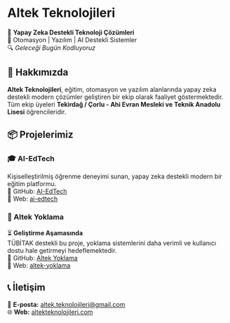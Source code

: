 # Altek Teknolojileri  
🚀 **Yapay Zeka Destekli Teknoloji Çözümleri**  
🤖 Otomasyon | Yazılım | AI Destekli Sistemler  
🔍 *Geleceği Bugün Kodluyoruz*

## 🧠 Hakkımızda  
**Altek Teknolojileri**, eğitim, otomasyon ve yazılım alanlarında yapay zeka destekli modern çözümler geliştiren bir ekip olarak faaliyet göstermektedir.  
Tüm ekip üyeleri **Tekirdağ / Çorlu - Ahi Evran Mesleki ve Teknik Anadolu Lisesi** öğrencileridir.

## 📦 Projelerimiz

### 🎓 AI-EdTech  
Kişiselleştirilmiş öğrenme deneyimi sunan, yapay zeka destekli modern bir eğitim platformu.  
🔗 GitHub: [AI-EdTech](https://github.com/Altek-Teknolojileri/AI-EdTech)  
🔗 Web: [ai-edtech](https://altekteknolojileri.com/ai-edtech/)

### 📝 Altek Yoklama  
⏳ **Geliştirme Aşamasında**  
TÜBİTAK destekli bu proje, yoklama sistemlerini daha verimli ve kullanıcı dostu hale getirmeyi hedeflemektedir.  
🔗 GitHub: [Altek Yoklama](https://github.com/Altek-Teknolojileri/Altek-Yoklama)  
🔗 Web: [altek-yoklama](https://altekteknolojileri.com/altek-yoklama/)

## 📞 İletişim  
📧 **E-posta:** [altek.teknolojileri@gmail.com](mailto:altek.teknolojileri@gmail.com)  
🌐 **Web:** [altekteknolojileri.com](https://altekteknolojileri.com/)
